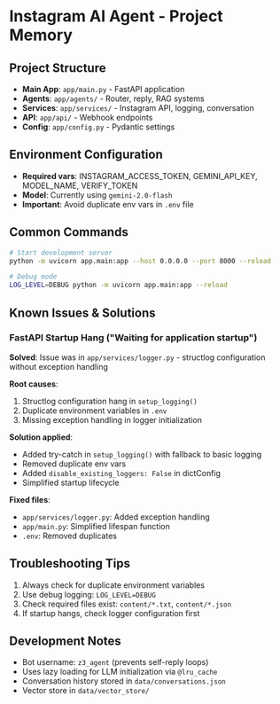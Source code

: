 # Instagram AI Agent - Project Memory

## Project Structure
- **Main App**: `app/main.py` - FastAPI application
- **Agents**: `app/agents/` - Router, reply, RAG systems
- **Services**: `app/services/` - Instagram API, logging, conversation
- **API**: `app/api/` - Webhook endpoints
- **Config**: `app/config.py` - Pydantic settings

## Environment Configuration
- **Required vars**: INSTAGRAM_ACCESS_TOKEN, GEMINI_API_KEY, MODEL_NAME, VERIFY_TOKEN
- **Model**: Currently using `gemini-2.0-flash`
- **Important**: Avoid duplicate env vars in `.env` file

## Common Commands
```bash
# Start development server
python -m uvicorn app.main:app --host 0.0.0.0 --port 8000 --reload

# Debug mode
LOG_LEVEL=DEBUG python -m uvicorn app.main:app --reload
```

## Known Issues & Solutions

### FastAPI Startup Hang ("Waiting for application startup")
**Solved**: Issue was in `app/services/logger.py` - structlog configuration without exception handling

**Root causes**:
1. Structlog configuration hang in `setup_logging()`
2. Duplicate environment variables in `.env`
3. Missing exception handling in logger initialization

**Solution applied**:
- Added try-catch in `setup_logging()` with fallback to basic logging
- Removed duplicate env vars
- Added `disable_existing_loggers: False` in dictConfig
- Simplified startup lifecycle

**Fixed files**:
- `app/services/logger.py`: Added exception handling
- `app/main.py`: Simplified lifespan function
- `.env`: Removed duplicates

## Troubleshooting Tips
1. Always check for duplicate environment variables
2. Use debug logging: `LOG_LEVEL=DEBUG`
3. Check required files exist: `content/*.txt`, `content/*.json`
4. If startup hangs, check logger configuration first

## Development Notes
- Bot username: `z3_agent` (prevents self-reply loops)
- Uses lazy loading for LLM initialization via `@lru_cache`
- Conversation history stored in `data/conversations.json`
- Vector store in `data/vector_store/`